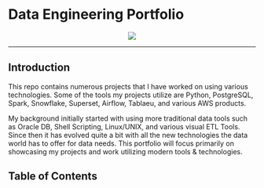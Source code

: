 # Data Engineering Portfolio

<p align="center">
    <img src="https://github.com/claydoers/Portfolio/assets/109707159/6b5ee61b-d323-4ede-abdd-ea783ce06936"></center>
</p>

--------------------------------------------------------------
## Introduction

This repo contains numerous projects that I have worked on using various technologies. Some of the tools my projects utilize are Python, PostgreSQL, Spark, Snowflake, Superset, Airflow, Tablaeu, and various AWS products. 

My background initially started with using more traditional data tools such as Oracle DB, Shell Scripting, Linux/UNIX, and various visual ETL Tools. Since then it has evolved quite a bit with all the new technologies the data world has to offer for data needs. This portfolio will focus primarily on showcasing my projects and work utilizing modern tools & technologies. 

## Table of Contents
